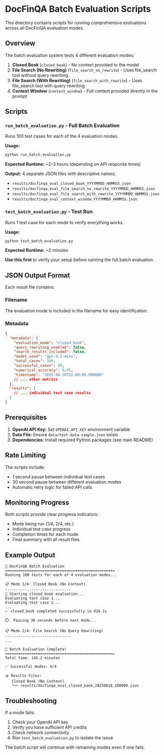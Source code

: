 # DocFinQA Batch Evaluation Scripts

This directory contains scripts for running comprehensive evaluations across all DocFinQA evaluation modes.

## Overview

The batch evaluation system tests 4 different evaluation modes:

1. **Closed Book** (`closed_book`) - No context provided to the model
2. **File Search (No Rewriting)** (`file_search_no_rewrite`) - Uses file_search tool without query rewriting  
3. **File Search (With Rewriting)** (`file_search_with_rewrite`) - Uses file_search tool with query rewriting
4. **Context Window** (`context_window`) - Full context provided directly in the prompt

## Scripts

### `run_batch_evaluation.py` - Full Batch Evaluation
Runs 100 test cases for each of the 4 evaluation modes.

**Usage:**
```bash
python run_batch_evaluation.py
```

**Expected Runtime:** ~2-3 hours (depending on API response times)

**Output:** 4 separate JSON files with descriptive names:
- `results/docfinqa_eval_closed_book_YYYYMMDD_HHMMSS.json`
- `results/docfinqa_eval_file_search_no_rewrite_YYYYMMDD_HHMMSS.json` 
- `results/docfinqa_eval_file_search_with_rewrite_YYYYMMDD_HHMMSS.json`
- `results/docfinqa_eval_context_window_YYYYMMDD_HHMMSS.json`

### `test_batch_evaluation.py` - Test Run
Runs 1 test case for each mode to verify everything works.

**Usage:**
```bash
python test_batch_evaluation.py
```

**Expected Runtime:** ~2 minutes

**Use this first** to verify your setup before running the full batch evaluation.

## JSON Output Format

Each result file contains:

### Filename
The evaluation mode is included in the filename for easy identification.

### Metadata
```json
{
  "metadata": {
    "evaluation_mode": "closed_book",
    "query_rewriting_enabled": false,
    "search_results_included": false,
    "model_used": "gpt-4.1-mini",
    "total_cases": 100,
    "successful_cases": 98,
    "numerical_accuracy": 0.85,
    "timestamp": "2025-06-16T22:00:00.000000"
    // ... other metrics
  },
  "results": [
    // ... individual test case results
  ]
}
```

## Prerequisites

1. **OpenAI API Key:** Set `OPENAI_API_KEY` environment variable
2. **Data File:** Ensure `data/test-data-sample.json` exists
3. **Dependencies:** Install required Python packages (see main README)

## Rate Limiting

The scripts include:
- 1 second pause between individual test cases
- 30 second pause between different evaluation modes
- Automatic retry logic for failed API calls

## Monitoring Progress

Both scripts provide clear progress indicators:
- Mode being run (1/4, 2/4, etc.)
- Individual test case progress
- Completion times for each mode
- Final summary with all result files

## Example Output

```
🎯 DocFinQA Batch Evaluation
==================================================
Running 100 tests for each of 4 evaluation modes...

📋 Mode 1/4: Closed Book (No Context)
------------------------------
🚀 Starting closed_book evaluation...
Evaluating test case 1...
Evaluating test case 2...
...
✅ closed_book completed successfully in 420.1s

⏱️  Pausing 30 seconds before next mode...

📋 Mode 2/4: File Search (No Query Rewriting)
------------------------------
...

🏁 Batch Evaluation Complete!
==================================================
Total time: 145.2 minutes

✅ Successful modes: 4/4

📊 Results Files:
   Closed Book (No Context)
   └── results/docfinqa_eval_closed_book_20250616_180000.json
```

## Troubleshooting

If a mode fails:
1. Check your OpenAI API key
2. Verify you have sufficient API credits
3. Check network connectivity
4. Run `test_batch_evaluation.py` to isolate the issue

The batch script will continue with remaining modes even if one fails. 